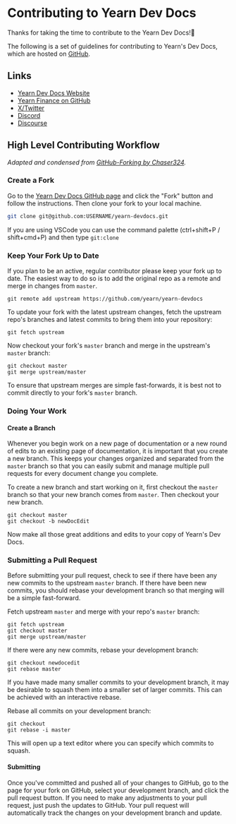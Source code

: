 # Contributing to Yearn Dev Docs

Thanks for taking the time to contribute to the Yearn Dev Docs!:gift:

The following is a set of guidelines for contributing to Yearn's Dev Docs, which are hosted on [GitHub](https://github.com/yearn/yearn-devdocs).

## Links

- [Yearn Dev Docs Website](https://docs.yearn.fi/)
- [Yearn Finance on GitHub](https://github.com/yearn/)
- [X/Twitter](https://x.com/yearnfi)
- [Discord](https://discord.gg/yearn/)
- [Discourse](https://gov.yearn.fi/)

## High Level Contributing Workflow

_Adapted and condensed from [GitHub-Forking by Chaser324](https://gist.github.com/Chaser324/ce0505fbed06b947d962)._

### Create a Fork

Go to the [Yearn Dev Docs GitHub page](https://github.com/yearn/yearn-devdocs) and click the "Fork" button and follow the instructions. Then clone your fork to your local machine.

```bash
git clone git@github.com:USERNAME/yearn-devdocs.git
```

If you are using VSCode you can use the command palette (ctrl+shift+P / shift+cmd+P) and then type `git:clone`

### Keep Your Fork Up to Date

If you plan to be an active, regular contributor please keep your fork up to date. The easiest way to do so is to add the original repo as a remote and merge in changes from `master`.

```shell
git remote add upstream https://github.com/yearn/yearn-devdocs
```

To update your fork with the latest upstream changes, fetch the upstream repo's branches and latest commits to bring them into your repository:

```shell
git fetch upstream
```

Now checkout your fork's `master` branch and merge in the upstream's `master` branch:

```shell
git checkout master
git merge upstream/master
```

To ensure that upstream merges are simple fast-forwards, it is best not to commit directly to your fork's `master` branch.

### Doing Your Work

#### Create a Branch

Whenever you begin work on a new page of documentation or a new round of edits to an existing page of documentation, it is important that you create a new branch. This keeps your changes organized and separated from the `master` branch so that you can easily submit and manage multiple pull requests for every document change you complete.

To create a new branch and start working on it, first checkout the `master` branch so that your new branch comes from `master`. Then checkout your new branch.

```shell
git checkout master
git checkout -b newDocEdit
```

Now make all those great additions and edits to your copy of Yearn's Dev Docs.

### Submitting a Pull Request

Before submitting your pull request, check to see if there have been any new commits to the upstream `master` branch. If there have been new commits, you should rebase your development branch so that merging will be a simple fast-forward.

Fetch upstream `master` and merge with your repo's `master` branch:

```shell
git fetch upstream
git checkout master
git merge upstream/master
```

If there were any new commits, rebase your development branch:

```shell
git checkout newdocedit
git rebase master
```

If you have made many smaller commits to your development branch, it may be desirable to squash them into a smaller set of larger commits. This can be achieved with an interactive rebase.

Rebase all commits on your development branch:

```shell
git checkout
git rebase -i master
```

This will open up a text editor where you can specify which commits to squash.

#### Submitting

Once you've committed and pushed all of your changes to GitHub, go to the page for your fork on GitHub, select your development branch, and click the pull request button. If you need to make any adjustments to your pull request, just push the updates to GitHub. Your pull request will automatically track the changes on your development branch and update.
